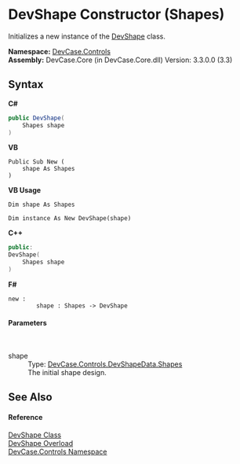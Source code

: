 # DevShape Constructor (Shapes)
 

Initializes a new instance of the <a href="T_DevCase_Controls_DevShape">DevShape</a> class.

**Namespace:**&nbsp;<a href="N_DevCase_Controls">DevCase.Controls</a><br />**Assembly:**&nbsp;DevCase.Core (in DevCase.Core.dll) Version: 3.3.0.0 (3.3)

## Syntax

**C#**<br />
``` C#
public DevShape(
	Shapes shape
)
```

**VB**<br />
``` VB
Public Sub New ( 
	shape As Shapes
)
```

**VB Usage**<br />
``` VB Usage
Dim shape As Shapes

Dim instance As New DevShape(shape)
```

**C++**<br />
``` C++
public:
DevShape(
	Shapes shape
)
```

**F#**<br />
``` F#
new : 
        shape : Shapes -> DevShape
```


#### Parameters
&nbsp;<dl><dt>shape</dt><dd>Type: <a href="T_DevCase_Controls_DevShapeData_Shapes">DevCase.Controls.DevShapeData.Shapes</a><br />The initial shape design.</dd></dl>

## See Also


#### Reference
<a href="T_DevCase_Controls_DevShape">DevShape Class</a><br /><a href="Overload_DevCase_Controls_DevShape__ctor">DevShape Overload</a><br /><a href="N_DevCase_Controls">DevCase.Controls Namespace</a><br />